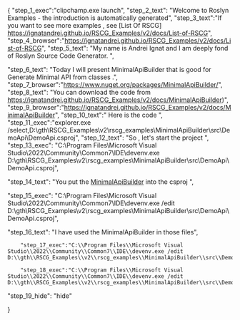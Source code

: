 {
    "step_1_exec":"clipchamp.exe launch",
    "step_2_text": "Welcome to Roslyn Examples - the introduction is automatically generated",
    "step_3_text":"If you want to see more examples , see  [List Of RSCG] https://ignatandrei.github.io/RSCG_Examples/v2/docs/List-of-RSCG",
    "step_4_browser":"https://ignatandrei.github.io/RSCG_Examples/v2/docs/List-of-RSCG",
    "step_5_text": "My name is Andrei Ignat and I am deeply fond of Roslyn Source Code Generator. ",

"step_6_text": "Today I will present MinimalApiBuilder  that is good for Generate Minimal API from classes .",
"step_7_browser":"https://www.nuget.org/packages/MinimalApiBuilder/",
"step_8_text": "You can download the code from https://ignatandrei.github.io/RSCG_Examples/v2/docs/MinimalApiBuilder)",
"step_9_browser":"https://ignatandrei.github.io/RSCG_Examples/v2/docs/MinimalApiBuilder",
"step_10_text":" Here is the code ",
"step_11_exec":"explorer.exe /select,D:\\gth\\RSCG_Examples\\v2\\rscg_examples\\MinimalApiBuilder\\src\\DemoApi\\DemoApi.csproj",
"step_12_text": "So , let's start the project ",
"step_13_exec": "C:\\Program Files\\Microsoft Visual Studio\\2022\\Community\\Common7\\IDE\\devenv.exe D:\\gth\\RSCG_Examples\\v2\\rscg_examples\\MinimalApiBuilder\\src\\DemoApi\\DemoApi.csproj",

"step_14_text": "You put the  [MinimalApiBuilder](https://www.nuget.org/packages/MinimalApiBuilder/) into the csproj ",

"step_15_exec": "C:\\Program Files\\Microsoft Visual Studio\\2022\\Community\\Common7\\IDE\\devenv.exe /edit D:\\gth\\RSCG_Examples\\v2\\rscg_examples\\MinimalApiBuilder\\src\\DemoApi\\DemoApi.csproj",

"step_16_text": "I have used the MinimalApiBuilder in those files",


        "step_17_exec":"C:\\Program Files\\Microsoft Visual Studio\\2022\\Community\\Common7\\IDE\\devenv.exe /edit D:\\gth\\RSCG_Examples\\v2\\rscg_examples\\MinimalApiBuilder\\src\\DemoApi\\BasicEndpoint.cs",
    
        "step_18_exec":"C:\\Program Files\\Microsoft Visual Studio\\2022\\Community\\Common7\\IDE\\devenv.exe /edit D:\\gth\\RSCG_Examples\\v2\\rscg_examples\\MinimalApiBuilder\\src\\DemoApi\\Program.cs",
    
"step_19_hide": "hide"


}